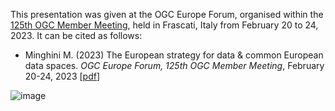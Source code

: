 This presentation was given at the OGC Europe Forum, organised within the [125th OGC Member Meeting](https://portal.ogc.org/meet/?p=default&mid=91), held in Frascati, Italy from February 20 to 24, 2023. It can be cited as follows:

* Minghini M. (2023) The European strategy for data & common European data spaces. _OGC Europe Forum, 125th OGC Member Meeting_, February 20-24, 2023 [[pdf](European-digital-policies_MarcoMinghini_OGC-meeting.pdf)]

![image](https://user-images.githubusercontent.com/14758434/226953407-b2c41a8d-7730-473b-969d-71b1767ac591.png)
